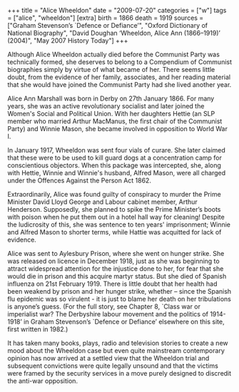 +++
title = "Alice Wheeldon"
date = "2009-07-20"
categories = ["w"]
tags = ["alice", "wheeldon"]
[extra]
birth = 1866
death = 1919
sources = ["Graham Stevenson’s \`Defence or Defiance’", "Oxford Dictionary of National Biography", "David Doughan ‘Wheeldon, Alice Ann (1866–1919)’ (2004)", "May 2007 History Today"]
+++

<!-- ![](http://79.170.40.183/grahamstevenson.me.uk/images/stories/Wheeldon%20Alice.jpg) -->

Although Alice Wheeldon actually died before the Communist Party was technically formed, she deserves to belong to a Compendium of Communist biographies simply by virtue of what became of her. There seems little doubt, from the evidence of her family, associates, and her reading material that she would have joined the Communist Party had she lived another year.

Alice Ann Marshall was born in Derby on 27th January 1866. For many years, she was an active revolutionary socialist and later joined the Women's Social and Political Union. With her daughters Hettie (an SLP member who married Arthur MacManus, the first chair of the Communist Party) and Winnie Mason, she became involved in opposition to World War I.

In January 1917, Wheeldon was sent four vials of curare. She later claimed that these were to be used to kill guard dogs at a concentration camp for conscientious objectors. When this package was intercepted, she, along with Hettie, Winnie and Winnie's husband, Alfred Mason, were all charged under the Offences Against the Person Act 1862.

Extraordinarily, Alice was found guilty of conspiracy to murder the Prime Minister David Lloyd George and Labour cabinet member, Arthur Henderson. Supposedly, she planned to spike the Prime Minister’s boots with poison when he put them out in a hotel hall way for cleaning! Despite the ludicrosity of this, she was sentence to ten years' imprisonment; Winnie and Alfred Mason to shorter terms, while Hattie was acquitted for lack of evidence.

Alice was sent to Aylesbury Prison, where she went on hunger strike. She was released on licence in December 1918, just as she was beginning to attract widespread attention for the injustice done to her, for fear that she would die in prison and this acquire martyr status. But she died of Spanish influenza on 21st February 1919. There is little doubt that her health had been weakend by prison and her hunger strike, whether – since the Spanish flu epidemic was so virulent - it is just to blame her death on her tribulations is anyone’s guess. (For the full story, see Chapter 8, \`Class war or imperialist war? The Derbyshire labour movement and the politics of 1914-1918’ in Graham Stevenson’s \`Defence or Defiance’ elsewhere on this site, first written in 1982.)  

<!--
_Pic right: (from left to right) Hettie, Winnie, and Alice in prison ![](http://79.170.40.183/grahamstevenson.me.uk/images/stories/wheeldon%20hettie,%20wiinie%20mason%20and%20alice(1).jpg)_  -->

It has taken many books, plays, radio and television stories to create a new mood about the Wheeldon case but even quite mainstream contemporary opinion has now arrived at a settled view that the Wheeldon trial and subsequent convictions were quite legally unsound and that the victims were framed by the security services in a move purely designed to discredit the anti-war opposition.
